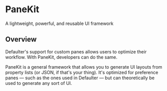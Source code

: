 # PaneKit

A lightweight, powerful, and reusable UI framework

## Overview

Defaulter's support for custom panes allows users to optimize their workflow. With PaneKit, developers can do the same.

PaneKit is a general framework that allows you to generate UI layouts from property lists (or JSON, if that's your thing). It's optimized for preference panes — such as the ones used in Defaulter — but can theoretically be used to generate any sort of UI.
